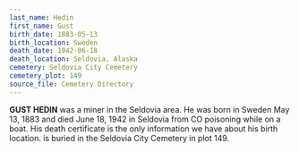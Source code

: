 ```yaml
---
last_name: Hedin
first_name: Gust
birth_date: 1883-05-13
birth_location: Sweden
death_date: 1942-06-18
death_location: Seldovia, Alaska
cemetery: Seldovia City Cemetery
cemetery_plot: 149
source_file: Cemetery Directory
---
```

**GUST HEDIN** was a miner in the Seldovia area.  He was born in Sweden May 13, 1883 and died June 18, 1942 in Seldovia from CO poisoning while on a boat. His death certificate is the only information we have about his birth location. is buried in the Seldovia City Cemetery in plot 149.  
